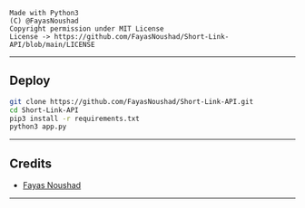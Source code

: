 ```
Made with Python3
(C) @FayasNoushad
Copyright permission under MIT License
License -> https://github.com/FayasNoushad/Short-Link-API/blob/main/LICENSE
```

---

## Deploy

```sh
git clone https://github.com/FayasNoushad/Short-Link-API.git
cd Short-Link-API
pip3 install -r requirements.txt
python3 app.py
```

---

## Credits

- [Fayas Noushad](https://github.com/FayasNoushad)

---
